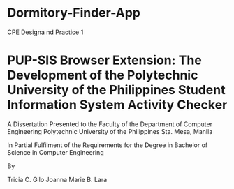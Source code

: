 # Dormitory-Finder-App
CPE Designa nd Practice 1

# PUP-SIS Browser Extension: The Development of the Polytechnic University of the Philippines Student Information System Activity Checker

A Dissertation
Presented to the Faculty of the Department of Computer Engineering
Polytechnic University of the Philippines
Sta. Mesa, Manila

In Partial Fulfilment of the Requirements for the Degree
in Bachelor of Science in Computer Engineering

By

Tricia C. Gilo
Joanna Marie B. Lara
